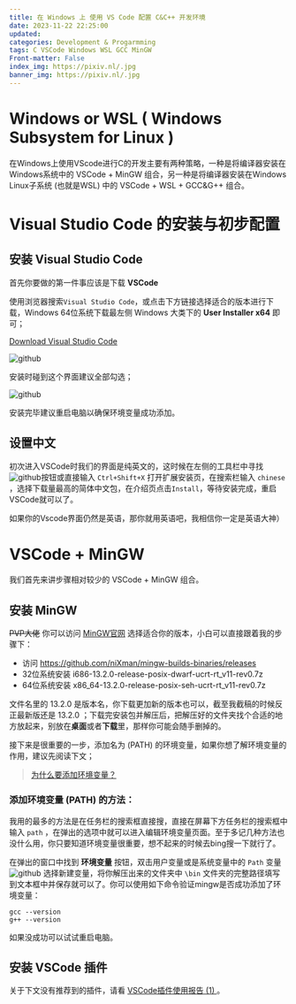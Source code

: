 ```yaml
---
title: 在 Windows 上 使用 VS Code 配置 C&C++ 开发环境
date: 2023-11-22 22:25:00
updated: 
categories: Development & Progarmming
tags: C VSCode Windows WSL GCC MinGW
Front-matter: False
index_img: https://pixiv.nl/.jpg
banner_img: https://pixiv.nl/.jpg
---
```


# Windows or WSL ( Windows Subsystem for Linux )

在Windows上使用VScode进行C的开发主要有两种策略，一种是将编译器安装在Windows系统中的 VSCode + MinGW 组合，另一种是将编译器安装在Windows Linux子系统 (也就是WSL) 中的 VSCode + WSL + GCC&G++ 组合。

# Visual Studio Code 的安装与初步配置

## 安装 Visual Studio Code

首先你要做的第一件事应该是下载 **VSCode**

使用浏览器搜索`Visual Studio Code`，或点击下方链接选择适合的版本进行下载，Windows 64位系统下载最左侧 Windows 大类下的 **User Installer x64** 即可；

[Download Visual Studio Code](https://code.visualstudio.com/download)

![github](https://mirror.ghproxy.com/https://github.com/NanodaOvO/PictureHost/blob/main/vsc-c&c++_1.png)

安装时碰到这个界面建议全部勾选；

![github](https://mirror.ghproxy.com/https://github.com/NanodaOvO/PictureHost/blob/main/vsc-c&c++_2.png)

安装完毕建议重启电脑以确保环境变量成功添加。

## 设置中文

初次进入VSCode时我们的界面是纯英文的，这时候在左侧的工具栏中寻找![github](https://mirror.ghproxy.com/https://github.com/NanodaOvO/PictureHost/blob/main/vsc-c&c++_3.png)按钮或直接输入 `Ctrl+Shift+X` 打开扩展安装页，在搜索栏输入 `chinese` ，选择下载量最高的简体中文包，在介绍页点击`Install`，等待安装完成，重启VSCode就可以了。

如果你的Vscode界面仍然是英语，那你就用英语吧，我相信你一定是英语大神）

# VSCode + MinGW

我们首先来讲步骤相对较少的 VSCode + MinGW 组合。

## 安装 MinGW

~~PVP大佬~~ 你可以访问 [MinGW官网](https://www.mingw-w64.org/downloads) 选择适合你的版本，小白可以直接跟着我的步骤下：

 - 访问 https://github.com/niXman/mingw-builds-binaries/releases
 - 32位系统安装 i686-13.2.0-release-posix-dwarf-ucrt-rt_v11-rev0.7z
 - 64位系统安装 x86_64-13.2.0-release-posix-seh-ucrt-rt_v11-rev0.7z

文件名里的 13.2.0 是版本名，你下载更加新的版本也可以，截至我截稿的时候反正最新版还是 13.2.0 ；下载完安装包并解压后，把解压好的文件夹找个合适的地方放起来，别放在**桌面**或者**下载**里，那样你可能会随手删掉的。

接下来是很重要的一步，添加名为 (PATH) 的环境变量，如果你想了解环境变量的作用，建议先阅读下文；

>[为什么要添加环境变量？](https://zhuanlan.zhihu.com/p/547720085)

### 添加环境变量 (PATH) 的方法：

我用的最多的方法是在任务栏的搜索框直接搜，直接在屏幕下方任务栏的搜索框中输入 `path` ，在弹出的选项中就可以进入编辑环境变量页面。至于多记几种方法也没什么用，你只要知道环境变量很重要，想不起来的时候去bing搜一下就行了。

在弹出的窗口中找到 **环境变量** 按钮，双击用户变量或是系统变量中的 `Path` 变量
![github](https://mirror.ghproxy.com/https://github.com/NanodaOvO/PictureHost/blob/main/vsc-c&c++_4.png)
选择新建变量，将你解压出来的文件夹中 `\bin` 文件夹的完整路径填写到文本框中并保存就可以了。你可以使用如下命令验证mingw是否成功添加了环境变量：
```cmd,powershell
gcc --version
g++ --version
```
如果没成功可以试试重启电脑。

## 安装 VSCode 插件

关于下文没有推荐到的插件，请看 [VSCode插件使用报告 (1) ](https://nanodaovo.github.io/1145/19/19/vsc_plug-in_usage_report_1/)。





